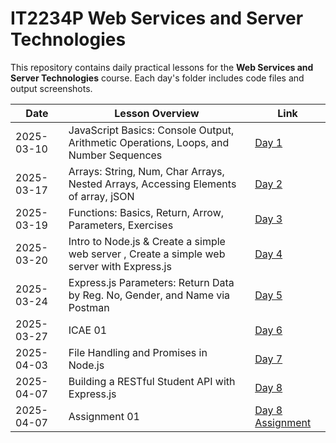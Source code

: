 # IT2234P Web Services and Server Technologies

This repository contains daily practical lessons for the **Web Services and Server Technologies** course. 
Each day's folder includes code files and output screenshots.


| Date       | Lesson Overview | Link |
|------------|---------------|------|
| 2025-03-10 | JavaScript Basics: Console Output, Arithmetic Operations, Loops, and Number Sequences | [Day 1](./2025.3.10/) |
| 2025-03-17 | Arrays: String, Num, Char Arrays, Nested Arrays, Accessing Elements of array, jSON | [Day 2](./2025.3.17/) |
| 2025-03-19 | Functions: Basics, Return, Arrow, Parameters, Exercises | [Day 3](./2025.3.19/) |
| 2025-03-20 | Intro to Node.js & Create a simple web server , Create a simple web server with Express.js| [Day 4](./2025.3.20/) |
| 2025-03-24 | Express.js Parameters: Return Data by Reg. No, Gender, and Name via Postman | [Day 5](./2025.3.24/) |
| 2025-03-27 | ICAE 01 | [Day 6](./2025.3.27ICAE01/) |
| 2025-04-03 | File Handling and Promises in Node.js| [Day 7](./2025.4.3/) |
| 2025-04-07 | Building a RESTful Student API with Express.js| [Day 8](./2025.4.7/) |
| 2025-04-07 | Assignment 01| [Day 8 Assignment](./2025.4.7.Assignment/) |
